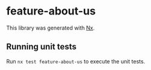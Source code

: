 # feature-about-us

This library was generated with [Nx](https://nx.dev).

## Running unit tests

Run `nx test feature-about-us` to execute the unit tests.
